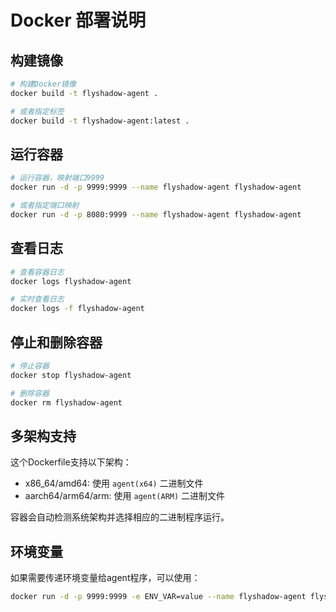 # Docker 部署说明

## 构建镜像

```bash
# 构建Docker镜像
docker build -t flyshadow-agent .

# 或者指定标签
docker build -t flyshadow-agent:latest .
```

## 运行容器

```bash
# 运行容器，映射端口9999
docker run -d -p 9999:9999 --name flyshadow-agent flyshadow-agent

# 或者指定端口映射
docker run -d -p 8080:9999 --name flyshadow-agent flyshadow-agent
```

## 查看日志

```bash
# 查看容器日志
docker logs flyshadow-agent

# 实时查看日志
docker logs -f flyshadow-agent
```

## 停止和删除容器

```bash
# 停止容器
docker stop flyshadow-agent

# 删除容器
docker rm flyshadow-agent
```

## 多架构支持

这个Dockerfile支持以下架构：
- x86_64/amd64: 使用 `agent(x64)` 二进制文件
- aarch64/arm64/arm: 使用 `agent(ARM)` 二进制文件

容器会自动检测系统架构并选择相应的二进制程序运行。

## 环境变量

如果需要传递环境变量给agent程序，可以使用：

```bash
docker run -d -p 9999:9999 -e ENV_VAR=value --name flyshadow-agent flyshadow-agent
``` 